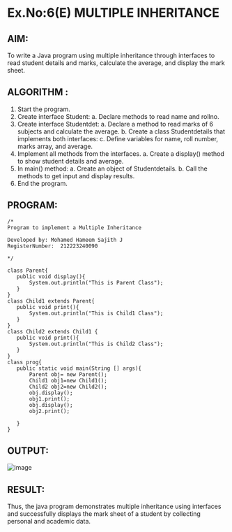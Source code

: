 # Ex.No:6(E)  MULTIPLE INHERITANCE

## AIM:
To write a Java program using multiple inheritance through interfaces to read student details and marks, calculate the average, and display the mark sheet.

## ALGORITHM :

1.	Start the program.
2.	Create interface Student:
a.	Declare methods to read name and rollno.
3.	Create interface Studentdet:
a.	Declare a method to read marks of 6 subjects and calculate the average.
b.	Create a class Studentdetails that implements both interfaces:
c.	Define variables for name, roll number, marks array, and average.
4.	Implement all methods from the interfaces.
a.	Create a display() method to show student details and average.
5.	In main() method:
a.	Create an object of Studentdetails.
b.	Call the methods to get input and display results.
6.	End the program.


## PROGRAM:
 ```
/*
Program to implement a Multiple Inheritance
 
Developed by: Mohamed Hameem Sajith J
RegisterNumber:  212223240090

*/

class Parent{
    public void display(){
        System.out.println("This is Parent Class");
    }
}
class Child1 extends Parent{
    public void print(){
        System.out.println("This is Child1 Class");
    }
}
class Child2 extends Child1 {
    public void print(){
        System.out.println("This is Child2 Class");
    }
}
class prog{
    public static void main(String [] args){
        Parent obj= new Parent();
        Child1 obj1=new Child1();
        Child2 obj2=new Child2();
        obj.display();
        obj1.print();
        obj.display();
        obj2.print();
        
    }
}
```




## OUTPUT:

![image](https://github.com/user-attachments/assets/fbe7ce5d-5dcc-4083-9eaa-0d3420102466)


## RESULT:

Thus, the java program demonstrates multiple inheritance using interfaces and successfully displays the mark sheet of a student by collecting personal and academic data. 
